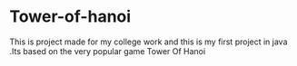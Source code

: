 # Tower-of-hanoi
This is project made for my college work and this is my first project in java .Its based on the very popular game Tower Of Hanoi
